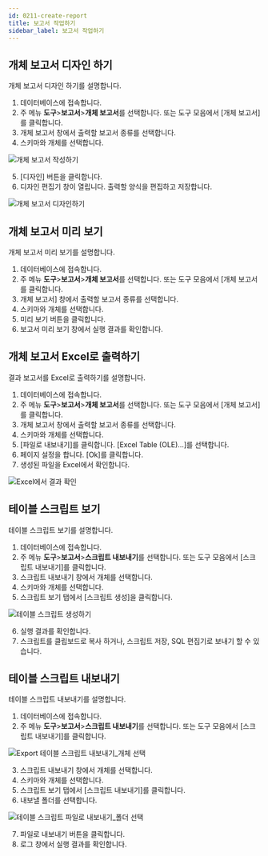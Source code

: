 ```yaml
---
id: 0211-create-report
title: 보고서 작업하기
sidebar_label: 보고서 작업하기
---
```


## 개체 보고서 디자인 하기

개체 보고서 디자인 하기를 설명합니다.

1. 데이터베이스에 접속합니다.
2. 주 메뉴 **도구**>**보고서**>**개체 보고서**를 선택합니다. 또는 도구 모음에서 [개체 보고서]를 클릭합니다.
3. 개체 보고서 창에서 출력할 보고서 종류를 선택합니다.
4. 스키마와 개체를 선택합니다.

![개체 보고서 작성하기](https://s3.ap-northeast-2.amazonaws.com/sqlgate-resource/captures/report/report-selectSchema-ko.png)

5. [디자인] 버튼을 클릭합니다.
6. 디자인 편집기 창이 열립니다. 출력할 양식을 편집하고 저장합니다.

![개체 보고서 디자인하기](https://s3.ap-northeast-2.amazonaws.com/sqlgate-resource/captures/report/report-design-ko.png)


## 개체 보고서 미리 보기

개체 보고서 미리 보기를 설명합니다.

1. 데이터베이스에 접속합니다.
2. 주 메뉴 **도구**>**보고서**>**개체 보고서**를 선택합니다. 또는 도구 모음에서 [개체 보고서를 클릭합니다.
3. 개체 보고서] 창에서 출력할 보고서 종류를 선택합니다.
4. 스키마와 개체를 선택합니다.
5. 미리 보기 버튼을 클릭합니다.
6. 보고서 미리 보기 창에서 실행 결과를 확인합니다.



## 개체 보고서 Excel로 출력하기

결과 보고서를 Excel로 출력하기를 설명합니다.

1. 데이터베이스에 접속합니다.
2. 주 메뉴 **도구**>**보고서**>**개체 보고서**를 선택합니다. 또는 도구 모음에서 [개체 보고서]를 클릭합니다.
3. 개체 보고서 창에서 출력할 보고서 종류를 선택합니다.
4. 스키마와 개체를 선택합니다.
5. [파일로 내보내기]를 클릭합니다. [Excel Table (OLE)…]를 선택합니다.
6. 페이지 설정을 합니다. [Ok]를 클릭합니다.
7. 생성된 파일을 Excel에서 확인합니다.

![Excel에서 결과 확인](https://s3.ap-northeast-2.amazonaws.com/sqlgate-resource/captures/report/report-exportExcel-ko.png)


## 테이블 스크립트 보기

테이블 스크립트 보기를 설명합니다.

1. 데이터베이스에 접속합니다.
2. 주 메뉴 **도구**>**보고서**>**스크립트 내보내기**를 선택합니다. 또는 도구 모음에서 [스크립트 내보내기]를 클릭합니다.
3. 스크립트 내보내기 창에서 개체를 선택합니다.
4. 스키마와 개체를 선택합니다.
5. 스크립트 보기 탭에서 [스크립트 생성]을 클릭합니다.

![테이블 스크립트 생성하기](https://s3.ap-northeast-2.amazonaws.com/sqlgate-resource/captures/report/report-exportScript-ko.png)

6. 실행 결과를 확인합니다.
7. 스크립트를 클립보드로 복사 하거나, 스크립트 저장, SQL 편집기로 보내기 할 수 있습니다.


## 테이블 스크립트 내보내기

테이블 스크립트 내보내기를 설명합니다.

1. 데이터베이스에 접속합니다.
2. 주 메뉴 **도구**>**보고서**>**스크립트 내보내기**를 선택합니다. 또는 도구 모음에서 [스크립트 내보내기]를 클릭합니다.

![Export 테이블 스크립트 내보내기_개체 선택](https://s3.ap-northeast-2.amazonaws.com/sqlgate-resource/captures/report/report-exportScript-menu-ko.png)

3. 스크립트 내보내기 창에서 개체를 선택합니다.
4. 스키마와 개체를 선택합니다.
5. 스크립트 보기 탭에서 [스크립트 내보내기]를 클릭합니다.
6. 내보낼 폴더를 선택합니다.

![테이블 스크립트 파일로 내보내기_폴더 선택](https://s3.ap-northeast-2.amazonaws.com/sqlgate-resource/captures/report/report-exportScript-exportFile-ko.png)

7. 파일로 내보내기 버튼을 클릭합니다.
8. 로그 창에서 실행 결과를 확인합니다.
